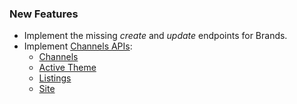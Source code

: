### New Features

- Implement the missing _create_ and _update_ endpoints for Brands.
- Implement [Channels APIs](https://developer.bigcommerce.com/api-reference/store-management/channels):
  - [Channels](https://developer.bigcommerce.com/api-reference/store-management/channels/channels/listchannels)
  - [Active Theme](https://developer.bigcommerce.com/api-reference/store-management/channels/channel-active-theme/get-channel-active-theme)
  - [Listings](https://developer.bigcommerce.com/api-reference/store-management/channels/channel-listings/listchannellistings)
  - [Site](https://developer.bigcommerce.com/api-reference/store-management/channels/channel-site/get-channel-site) 

